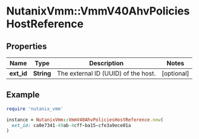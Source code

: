 # NutanixVmm::VmmV40AhvPoliciesHostReference

## Properties

| Name | Type | Description | Notes |
| ---- | ---- | ----------- | ----- |
| **ext_id** | **String** | The external ID (UUID) of the host. | [optional] |

## Example

```ruby
require 'nutanix_vmm'

instance = NutanixVmm::VmmV40AhvPoliciesHostReference.new(
  ext_id: ca0e7341-49ab-4cff-ba15-cfe3a9ece01a
)
```


